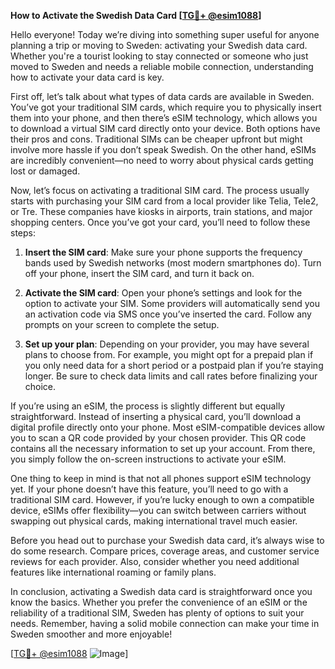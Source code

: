 **How to Activate the Swedish Data Card [[TG💪+ @esim1088](https://t.me/s/esim1088)]**

Hello everyone! Today we’re diving into something super useful for anyone planning a trip or moving to Sweden: activating your Swedish data card. Whether you're a tourist looking to stay connected or someone who just moved to Sweden and needs a reliable mobile connection, understanding how to activate your data card is key.

First off, let’s talk about what types of data cards are available in Sweden. You’ve got your traditional SIM cards, which require you to physically insert them into your phone, and then there’s eSIM technology, which allows you to download a virtual SIM card directly onto your device. Both options have their pros and cons. Traditional SIMs can be cheaper upfront but might involve more hassle if you don’t speak Swedish. On the other hand, eSIMs are incredibly convenient—no need to worry about physical cards getting lost or damaged.

Now, let’s focus on activating a traditional SIM card. The process usually starts with purchasing your SIM card from a local provider like Telia, Tele2, or Tre. These companies have kiosks in airports, train stations, and major shopping centers. Once you’ve got your card, you’ll need to follow these steps:

1. **Insert the SIM card**: Make sure your phone supports the frequency bands used by Swedish networks (most modern smartphones do). Turn off your phone, insert the SIM card, and turn it back on.
   
2. **Activate the SIM card**: Open your phone’s settings and look for the option to activate your SIM. Some providers will automatically send you an activation code via SMS once you’ve inserted the card. Follow any prompts on your screen to complete the setup.

3. **Set up your plan**: Depending on your provider, you may have several plans to choose from. For example, you might opt for a prepaid plan if you only need data for a short period or a postpaid plan if you’re staying longer. Be sure to check data limits and call rates before finalizing your choice.

If you’re using an eSIM, the process is slightly different but equally straightforward. Instead of inserting a physical card, you’ll download a digital profile directly onto your phone. Most eSIM-compatible devices allow you to scan a QR code provided by your chosen provider. This QR code contains all the necessary information to set up your account. From there, you simply follow the on-screen instructions to activate your eSIM.

One thing to keep in mind is that not all phones support eSIM technology yet. If your phone doesn’t have this feature, you’ll need to go with a traditional SIM card. However, if you’re lucky enough to own a compatible device, eSIMs offer flexibility—you can switch between carriers without swapping out physical cards, making international travel much easier.

Before you head out to purchase your Swedish data card, it’s always wise to do some research. Compare prices, coverage areas, and customer service reviews for each provider. Also, consider whether you need additional features like international roaming or family plans.

In conclusion, activating a Swedish data card is straightforward once you know the basics. Whether you prefer the convenience of an eSIM or the reliability of a traditional SIM, Sweden has plenty of options to suit your needs. Remember, having a solid mobile connection can make your time in Sweden smoother and more enjoyable!

[[TG💪+ @esim1088](https://t.me/s/esim1088) ![Image](https://i.postimg.cc/Y0z9fWf4/image.png)]